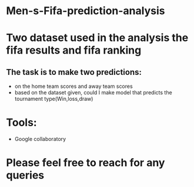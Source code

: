 # Men-s-Fifa-prediction-analysis
# Two dataset  used in the analysis the fifa results and fifa ranking
 ## The task is to make two predictions: 
 *  on the home team scores and away team scores 
 *  based on the dataset given, could I make model that predicts the tournament type(Win,loss,draw)
# Tools:
 * Google collaboratory
 # Please feel free to reach for any queries
